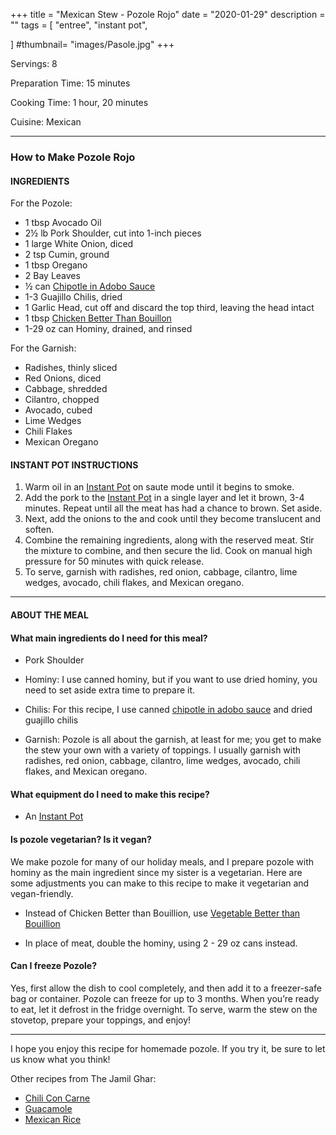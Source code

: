 +++
title = "Mexican Stew - Pozole Rojo"
date = "2020-01-29"
description = ""
tags = [
    "entree",
    "instant pot",
    
]
#thumbnail= "images/Pasole.jpg"
+++

Servings: 8 <!--more-->

Preparation Time: 15 minutes 

Cooking Time: 1 hour, 20 minutes 

Cuisine: Mexican

---- 

### How to Make Pozole Rojo 

#### INGREDIENTS 

For the Pozole: 

* 1 tbsp Avocado Oil 
* 2½ lb Pork Shoulder, cut into 1-inch pieces 
* 1 large White Onion, diced 
* 2 tsp Cumin, ground 
* 1 tbsp Oregano
* 2 Bay Leaves 
* ½ can [Chipotle in Adobo Sauce](https://amzn.to/2OIJBTR)
* 1-3 Guajillo Chilis, dried
* 1 Garlic Head, cut off and discard the top third, leaving the head intact
* 1 tbsp [Chicken Better Than Bouillon](https://amzn.to/3uFvZt3) 
* 1-29 oz can Hominy, drained, and rinsed 

For the Garnish: 

* Radishes, thinly sliced
* Red Onions, diced 
* Cabbage, shredded     
* Cilantro, chopped  
* Avocado, cubed 
* Lime Wedges 
* Chili Flakes 
* Mexican Oregano 
  
#### INSTANT POT INSTRUCTIONS 

1. Warm oil in an [Instant Pot](https://amzn.to/3qfNYCZ) on saute mode until it begins to smoke. 
2. Add the pork to the [Instant Pot](https://amzn.to/3qfNYCZ) in a single layer and let it brown, 3-4 minutes. Repeat until all the meat has had a chance to brown. Set aside. 
3. Next, add the onions to the and cook until they become translucent and soften. 
4. Combine the remaining ingredients, along with the reserved meat. Stir the mixture to combine, and then secure the lid. Cook on manual high pressure for 50 minutes with quick release. 
5. To serve, garnish with radishes, red onion, cabbage, cilantro, lime wedges, avocado, chili flakes, and Mexican oregano.    

----

#### ABOUT THE MEAL 

#### What main ingredients do I need for this meal?

* Pork Shoulder

* Hominy: I use canned hominy, but if you want to use dried hominy, you need to set aside extra time to prepare it.

* Chilis: For this recipe, I use canned [chipotle in adobo sauce](https://amzn.to/2OIJBTR) and dried guajillo chilis

* Garnish: Pozole is all about the garnish, at least for me; you get to make the stew your own with a variety of toppings. I usually garnish with radishes, red onion, cabbage, cilantro, lime wedges, avocado, chili flakes, and Mexican oregano.  

#### What equipment do I need to make this recipe?

* An [Instant Pot](https://amzn.to/3taIo6v)

#### Is pozole vegetarian? Is it vegan?

We make pozole for many of our holiday meals, and I prepare pozole with hominy as the main ingredient since my sister is a vegetarian. Here are some adjustments you can make to this recipe to make it vegetarian and vegan-friendly. 

* Instead of Chicken Better than Bouillion, use [Vegetable Better than Bouillion](https://amzn.to/3dZTYx1)

* In place of meat, double the hominy, using 2 - 29 oz cans instead.   

#### Can I freeze Pozole? 

Yes, first allow the dish to cool completely, and then add it to a freezer-safe bag or container. Pozole can freeze for up to 3 months. When you’re ready to eat, let it defrost in the fridge overnight. To serve, warm the stew on the stovetop, prepare your toppings, and enjoy! 

----

I hope you enjoy this recipe for homemade pozole. If you try it, be sure to let us know what you think!

Other recipes from The Jamil Ghar:
* [Chili Con Carne](https://www.jamilghar.com/recipe/chili_con_carne/)
* [Guacamole](https://www.jamilghar.com/recipe/guacamole/)
* [Mexican Rice](https://www.jamilghar.com/recipe/mexican_rice/)
